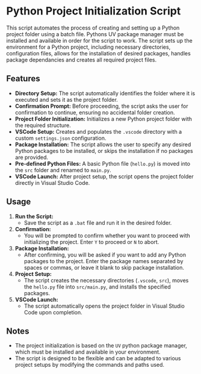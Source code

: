 # Python Project Initialization Script

This script automates the process of creating and setting up a Python project folder using a batch file. Pythons UV package manager must be installed and available in order for the script to work. The script sets up the environment for a Python project, including necessary directories, configuration files, allows for the installation of desired packages, handles package dependancies and creates all required project files.

## Features

- **Directory Setup:** The script automatically identifies the folder where it is executed and sets it as the project folder.
- **Confirmation Prompt:** Before proceeding, the script asks the user for confirmation to continue, ensuring no accidental folder creation.
- **Project Folder Initialization:** Initializes a new Python project folder with the required structure.
- **VSCode Setup:** Creates and populates the `.vscode` directory with a custom `settings.json` configuration.
- **Package Installation:** The script allows the user to specify any desired Python packages to be installed, or skips the installation if no packages are provided.
- **Pre-defined Python Files:** A basic Python file (`hello.py`) is moved into the `src` folder and renamed to `main.py`.
- **VSCode Launch:** After project setup, the script opens the project folder directly in Visual Studio Code.

## Usage

1. **Run the Script:**
   - Save the script as a `.bat` file and run it in the desired folder.
2. **Confirmation:**
   - You will be prompted to confirm whether you want to proceed with initializing the project. Enter `Y` to proceed or `N` to abort.
3. **Package Installation:**
   - After confirming, you will be asked if you want to add any Python packages to the project. Enter the package names separated by spaces or commas, or leave it blank to skip package installation.
4. **Project Setup:**
   - The script creates the necessary directories (`.vscode`, `src`), moves the `hello.py` file into `src/main.py`, and installs the specified packages.
5. **VSCode Launch:**
   - The script automatically opens the project folder in Visual Studio Code upon completion.

## Notes

- The project initialization is based on the `UV` python package manager, which must be installed and available in your environment.
- The script is designed to be flexible and can be adapted to various project setups by modifying the commands and paths used.
